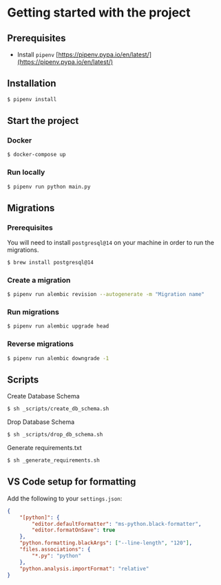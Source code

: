 # Getting started with the project

## Prerequisites

-   Install `pipenv` [https://pipenv.pypa.io/en/latest/](https://pipenv.pypa.io/en/latest/)

## Installation

```bash
$ pipenv install
```

## Start the project

### Docker

```bash
$ docker-compose up
```

### Run locally

```bash
$ pipenv run python main.py
```

## Migrations

### Prerequisites

You will need to install `postgresql@14` on your machine in order to run the migrations.

```bash
$ brew install postgresql@14
```

### Create a migration

```bash
$ pipenv run alembic revision --autogenerate -m "Migration name"
```

### Run migrations

```bash
$ pipenv run alembic upgrade head
```

### Reverse migrations

```bash
$ pipenv run alembic downgrade -1
```

## Scripts

Create Database Schema

```bash
$ sh _scripts/create_db_schema.sh
```

Drop Database Schema

```bash
$ sh _scripts/drop_db_schema.sh
```

Generate requirements.txt

```bash
$ sh _generate_requirements.sh
```

## VS Code setup for formatting

Add the following to your `settings.json`:

```json
{
    "[python]": {
        "editor.defaultFormatter": "ms-python.black-formatter",
        "editor.formatOnSave": true
    },
    "python.formatting.blackArgs": ["--line-length", "120"],
    "files.associations": {
        "*.py": "python"
    },
    "python.analysis.importFormat": "relative"
}
```
